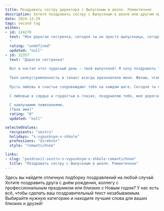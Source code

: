 ```yaml
---
title: Поздравить сестру директора с Выпускным в школе. Романтичное
description: Хотите поздравить сестру с Выпускным в школе или другим праздником? Наш ИИ создаст незабываемое поздравление, а вы обязательно выделитесь среди других.  
date: 2024-12-29
tags: second tag
wishes:
- id: 124270
  text: "Моя дорогая сестричка, сегодня ты не просто выпускница, сегодня ты —  на пороге новой, яркой главы своей жизни, главы, где ты,  талантливый и целеустремленный директор, будешь творить чудеса!  Пусть твой путь будет полон вдохновения,  светлых надежд и  радости от каждого достигнутого успеха.  Верю в тебя,  ты –  моя гордость и моя любовь!  Поздравляю с этим прекрасным днем!
  "
  rating: "undefined"
  updated: "null"
- id: 32357
  text: "Дорогая сестричка!
  
  Вот и настал этот чудесный день — твой выпускной! Я хочу поздравить тебя с этим важным этапом на пути к мечте. Ты, как истинный директор своей судьбы, смело шагаешь вперед, открывая новые горизонты и покоряя вершины.
  
  Твоя целеустремленность и талант всегда вдохновляли меня. Желаю, чтобы все твои мечты сбывались, чтобы каждый новый день дарил тебе множество возможностей для роста и развития. Помни, что впереди ты создашь свою историю — яркую, успешную и неповторимую.
  
  Пусть любовь и счастье сопровождают тебя на каждом шаге. Сегодня ты не просто заканчиваешь школу, ты начинаешь свое великое путешествие в мир профессий и возможностей.
  
  С любовью в сердце и гордостью в глазах, поздравляю тебя, моя дорогая сестра! Пусть твое будущее будет таким же светлым, как твоя улыбка.
  
  С наилучшими пожеланиями,
  [Твое имя]"
  rating: "0"
  updated: "null"

selectedValues:
  recipients: "sestru"
  holidays: "s-vypusknym-v-shkole"
  professions: "direktor"
  style: "romantichnoe"

links:
- slug: "pozdravit-sestru-s-vypusknym-v-shkole-romantichnoe"
  title: "Поздравить сестру с Выпускным в школе. Романтичное"
---
```


Здесь вы найдете отличную подборку поздравлений на любой случай. 
Хотите поздравить друга с днём рождения, коллегу с профессиональным праздником или близких с Новым годом? У нас есть всё, чтобы сделать ваш поздравительный текст незабываемым. Выбирайте нужную категорию и находите лучшие слова для ваших близких и друзей!
